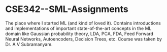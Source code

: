 # CSE342--SML-Assignments
The place where I started ML (and kind of loved it). Contains introductions and implementations of important state-of-the-art concepts in the ML domain like Gaussian probability theory, LDA, PCA, FDA, Feed Forward Neural Networks, Autoencoders, Decision Trees, etc. Course was taken by Dr. A V Subramanyam.
